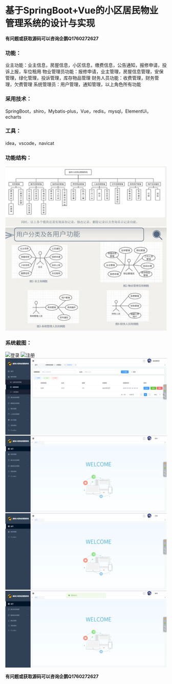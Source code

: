 # 基于SpringBoot+Vue的小区居民物业管理系统的设计与实现

**有问题或获取源码可以咨询企鹅Q1760272627** 

### 功能：
业主功能：业主信息，房屋信息，小区信息，缴费信息，公告通知，报修申请，投诉上报，车位租用
物业管理员功能：报修申请，业主管理，房屋信息管理，安保管理，绿化管理，投诉管理，库存物品管理
财务人员功能：收费管理，财务管理，欠费管理
系统管理员：用户管理，通知管理，以上角色所有功能

### 采用技术：
SpringBoot，shiro，Mybatis-plus，Vue，redis，mysql，ElementUi，echarts

### 工具：
idea，vscode，navicat

### 功能结构：
![功能结构](img/768d48305c923f0b061156882da166e.jpg)
![角色功能](img/34340e3c0d420305c9fefb86357f4cc.jpg)

### 系统截图：
![登录](img/image.png)
![注册](img/image2.png)
![管理员](img/image1.png)
![业主](img/image3.png)
![财务](img/image4.png)
![输入图片说明](img/image5.png)

**有问题或获取源码可以咨询企鹅Q1760272627** 
